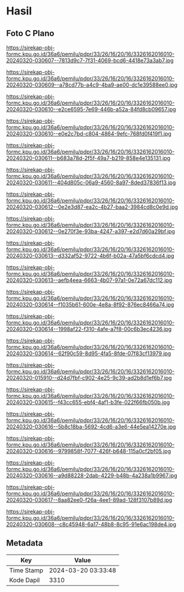 # Hasil

## Foto C Plano

https://sirekap-obj-formc.kpu.go.id/36a6/pemilu/pdpr/33/26/16/20/16/3326162016010-20240320-030607--7813d9c7-7f31-4069-bcd6-4418e73a3ab7.jpg

https://sirekap-obj-formc.kpu.go.id/36a6/pemilu/pdpr/33/26/16/20/16/3326162016010-20240320-030609--a78cd77b-a4c9-4ba9-ae00-dc1e39588ee0.jpg

https://sirekap-obj-formc.kpu.go.id/36a6/pemilu/pdpr/33/26/16/20/16/3326162016010-20240320-030610--e2ce6595-7e69-446b-a52a-84fd8cb09657.jpg

https://sirekap-obj-formc.kpu.go.id/36a6/pemilu/pdpr/33/26/16/20/16/3326162016010-20240320-030610--e0e2c7bd-c804-4864-9efc-768fd0f419f1.jpg

https://sirekap-obj-formc.kpu.go.id/36a6/pemilu/pdpr/33/26/16/20/16/3326162016010-20240320-030611--b683a78d-2f5f-49a7-b219-858e4e135131.jpg

https://sirekap-obj-formc.kpu.go.id/36a6/pemilu/pdpr/33/26/16/20/16/3326162016010-20240320-030611--404d805c-06a9-4560-8a97-8ded37836f13.jpg

https://sirekap-obj-formc.kpu.go.id/36a6/pemilu/pdpr/33/26/16/20/16/3326162016010-20240320-030612--0e2e3d87-ea2c-4b27-baa2-3984cd8c0e9d.jpg

https://sirekap-obj-formc.kpu.go.id/36a6/pemilu/pdpr/33/26/16/20/16/3326162016010-20240320-030612--0e270f3e-93ba-4247-a397-e2d7d60a29bf.jpg

https://sirekap-obj-formc.kpu.go.id/36a6/pemilu/pdpr/33/26/16/20/16/3326162016010-20240320-030613--d332af52-9722-4b6f-b02a-47a5bf6cdcd4.jpg

https://sirekap-obj-formc.kpu.go.id/36a6/pemilu/pdpr/33/26/16/20/16/3326162016010-20240320-030613--aefb4eea-6663-4b07-97a1-0e72a67dc112.jpg

https://sirekap-obj-formc.kpu.go.id/36a6/pemilu/pdpr/33/26/16/20/16/3326162016010-20240320-030614--f1035b61-600e-4e8a-8f92-876ec8466a74.jpg

https://sirekap-obj-formc.kpu.go.id/36a6/pemilu/pdpr/33/26/16/20/16/3326162016010-20240320-030614--1998af22-f310-4afe-a7f8-00c6b3ec4236.jpg

https://sirekap-obj-formc.kpu.go.id/36a6/pemilu/pdpr/33/26/16/20/16/3326162016010-20240320-030614--62f90c59-8d95-4fa5-8fde-07f83cf13979.jpg

https://sirekap-obj-formc.kpu.go.id/36a6/pemilu/pdpr/33/26/16/20/16/3326162016010-20240320-015910--d24d7fbf-c902-4e25-9c39-ad2b8d1ef6b7.jpg

https://sirekap-obj-formc.kpu.go.id/36a6/pemilu/pdpr/33/26/16/20/16/3326162016010-20240320-030615--f43cc655-ebf4-4af1-b3fe-022f66fb050b.jpg

https://sirekap-obj-formc.kpu.go.id/36a6/pemilu/pdpr/33/26/16/20/16/3326162016010-20240320-030616--5b8c18ba-5692-4cd6-a3e6-44e5ea14270e.jpg

https://sirekap-obj-formc.kpu.go.id/36a6/pemilu/pdpr/33/26/16/20/16/3326162016010-20240320-030616--9799858f-7077-426f-b648-115a0cf2bf05.jpg

https://sirekap-obj-formc.kpu.go.id/36a6/pemilu/pdpr/33/26/16/20/16/3326162016010-20240320-030616--a9d88228-2dab-4229-b48b-4a238a1b9967.jpg

https://sirekap-obj-formc.kpu.go.id/36a6/pemilu/pdpr/33/26/16/20/16/3326162016010-20240320-030617--8aa82ee0-f26a-4ee1-89ad-128f3107b89d.jpg

https://sirekap-obj-formc.kpu.go.id/36a6/pemilu/pdpr/33/26/16/20/16/3326162016010-20240320-030608--c8c45948-6a17-48b8-8c95-91e6ac198de4.jpg


## Metadata

| Key        | Value               |
| ---------- | ------------------- |
| Time Stamp | 2024-03-20 03:33:48 |
| Kode Dapil | 3310                |



